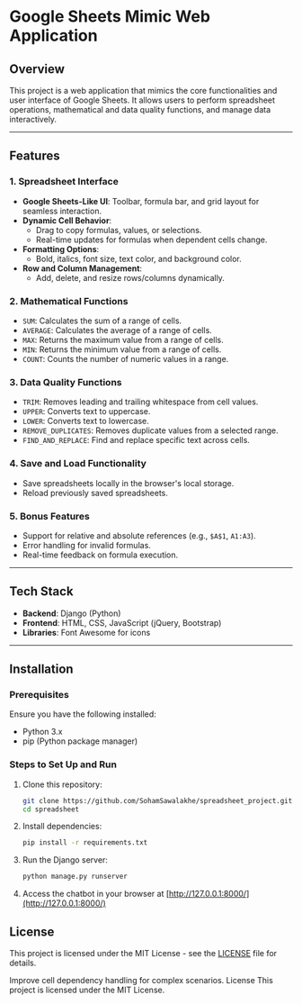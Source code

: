# Google Sheets Mimic Web Application  

## Overview  
This project is a web application that mimics the core functionalities and user interface of Google Sheets. It allows users to perform spreadsheet operations, mathematical and data quality functions, and manage data interactively.

---

## Features  

### 1. Spreadsheet Interface  
- **Google Sheets-Like UI**: Toolbar, formula bar, and grid layout for seamless interaction.  
- **Dynamic Cell Behavior**:  
  - Drag to copy formulas, values, or selections.  
  - Real-time updates for formulas when dependent cells change.  
- **Formatting Options**:  
  - Bold, italics, font size, text color, and background color.  
- **Row and Column Management**:  
  - Add, delete, and resize rows/columns dynamically.  

### 2. Mathematical Functions  
- `SUM`: Calculates the sum of a range of cells.  
- `AVERAGE`: Calculates the average of a range of cells.  
- `MAX`: Returns the maximum value from a range of cells.  
- `MIN`: Returns the minimum value from a range of cells.  
- `COUNT`: Counts the number of numeric values in a range.  

### 3. Data Quality Functions  
- `TRIM`: Removes leading and trailing whitespace from cell values.  
- `UPPER`: Converts text to uppercase.  
- `LOWER`: Converts text to lowercase.  
- `REMOVE_DUPLICATES`: Removes duplicate values from a selected range.  
- `FIND_AND_REPLACE`: Find and replace specific text across cells.  

### 4. Save and Load Functionality  
- Save spreadsheets locally in the browser's local storage.  
- Reload previously saved spreadsheets.  

### 5. Bonus Features  
- Support for relative and absolute references (e.g., `$A$1`, `A1:A3`).  
- Error handling for invalid formulas.  
- Real-time feedback on formula execution.

---

## Tech Stack  
- **Backend**: Django (Python)  
- **Frontend**: HTML, CSS, JavaScript (jQuery, Bootstrap)  
- **Libraries**: Font Awesome for icons  

---

## Installation  

### Prerequisites  
Ensure you have the following installed:  
- Python 3.x  
- pip (Python package manager)  

### Steps to Set Up and Run  

1. Clone this repository:

   ```bash
   git clone https://github.com/SohamSawalakhe/spreadsheet_project.git
   cd spreadsheet
   ```

2. Install dependencies:

   ```bash
   pip install -r requirements.txt
   ```

3. Run the Django server:

   ```bash
   python manage.py runserver
   ```

4. Access the chatbot in your browser at [http://127.0.0.1:8000/](http://127.0.0.1:8000/)

## License

This project is licensed under the MIT License - see the [LICENSE](LICENSE) file for details.

Improve cell dependency handling for complex scenarios.
License
This project is licensed under the MIT License.



